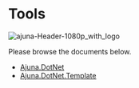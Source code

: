 # Tools
![ajuna-Header-1080p_with_logo](https://user-images.githubusercontent.com/17710198/136852531-d9eb47cd-efcd-4c88-bdbf-78dfcbffe287.png)

Please browse the documents below.

- [Ajuna.DotNet](Tools/Ajuna.DotNet/README.md)
- [Ajuna.DotNet.Template](Tools/Ajuna.DotNet.Template/README.md)

